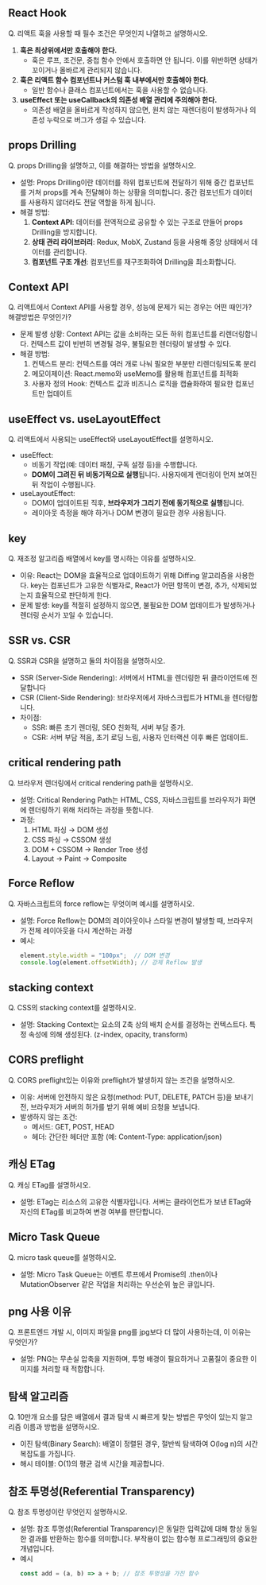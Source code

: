 
## React Hook

Q. 리액트 훅을 사용할 때 필수 조건은 무엇인지 나열하고 설명하시오.

1. **훅은 최상위에서만 호출해야 한다.**
	- 훅은 루프, 조건문, 중첩 함수 안에서 호출하면 안 됩니다. 이를 위반하면 상태가 꼬이거나 올바르게 관리되지 않습니다.
2. **훅은 리액트 함수 컴포넌트나 커스텀 훅 내부에서만 호출해야 한다.**
	-  일반 함수나 클래스 컴포넌트에서는 훅을 사용할 수 없습니다.
3. **useEffect 또는 useCallback의 의존성 배열 관리에 주의해야 한다.**
	-  의존성 배열을 올바르게 작성하지 않으면, 원치 않는 재렌더링이 발생하거나 의존성 누락으로 버그가 생길 수 있습니다.

## props Drilling

Q. props Drilling을 설명하고, 이를 해결하는 방법을 설명하시오.

- 설명: Props Drilling이란 데이터를 하위 컴포넌트에 전달하기 위해 중간 컴포넌트를 거쳐 props를 계속 전달해야 하는 상황을 의미합니다. 중간 컴포넌트가 데이터를 사용하지 않더라도 전달 역할을 하게 됩니다.
- 해결 방법:
	1. **Context API**: 데이터를 전역적으로 공유할 수 있는 구조로 만들어 props Drilling을 방지합니다.
	2. **상태 관리 라이브러리**: Redux, MobX, Zustand 등을 사용해 중앙 상태에서 데이터를 관리합니다.
	3. **컴포넌트 구조 개선**: 컴포넌트를 재구조화하여 Drilling을 최소화합니다.

## Context API

Q. 리액트에서 Context API를 사용할 경우, 성능에 문제가 되는 경우는 어떤 때인가? 해결방법은 무엇인가?
- 문제 발생 상황: Context API는 값을 소비하는 모든 하위 컴포넌트를 리렌더링합니다. 컨텍스트 값이 빈번히 변경될 경우, 불필요한 렌더링이 발생할 수 있다.
- 해결 방법:
	1. 컨텍스트 분리: 컨텍스트를 여러 개로 나눠 필요한 부분만 리렌더링되도록 분리
	2. 메모이제이션: React.memo와 useMemo를 활용해 컴포넌트를 최적화
	3. 사용자 정의 Hook: 컨텍스트 값과 비즈니스 로직을 캡슐화하여 필요한 컴포넌트만 업데이트

## useEffect vs. useLayoutEffect

Q. 리액트에서 사용되는 useEffect와 useLayoutEffect를 설명하시오.
-  useEffect:
	- 비동기 작업(예: 데이터 패칭, 구독 설정 등)을 수행합니다.
	- **DOM이 그려진 뒤 비동기적으로 실행**됩니다. 사용자에게 렌더링이 먼저 보여진 뒤 작업이 수행됩니다.
- useLayoutEffect:
	- DOM이 업데이트된 직후, **브라우저가 그리기 전에 동기적으로 실행**됩니다.
	- 레이아웃 측정을 해야 하거나 DOM 변경이 필요한 경우 사용됩니다.

## key 

Q. 재조정 알고리즘 배열에서 key를 명시하는 이유를 설명하시오.
- 이유: React는 DOM을 효율적으로 업데이트하기 위해 Diffing 알고리즘을 사용한다. key는 컴포넌트가 고유한 식별자로, React가 어떤 항목이 변경, 추가, 삭제되었는지 효율적으로 판단하게 한다.
- 문제 발생: key를 적절히 설정하지 않으면, 불필요한 DOM 업데이트가 발생하거나 렌더링 순서가 꼬일 수 있습니다.

## SSR vs. CSR

Q. SSR과 CSR을 설명하고 둘의 차이점을 설명하시오.
- SSR (Server-Side Rendering): 서버에서 HTML을 렌더링한 뒤 클라이언트에 전달합니다
- CSR (Client-Side Rendering): 브라우저에서 자바스크립트가 HTML을 렌더링합니다.
- 차이점:
	- SSR: 빠른 초기 렌더링, SEO 친화적, 서버 부담 증가.
	- CSR: 서버 부담 적음, 초기 로딩 느림, 사용자 인터랙션 이후 빠른 업데이트.

## critical rendering path

Q. 브라우저 렌더링에서 critical rendering path을 설명하시오.
- 설명: Critical Rendering Path는 HTML, CSS, 자바스크립트를 브라우저가 화면에 렌더링하기 위해 처리하는 과정을 뜻합니다.
- 과정: 
	1. HTML 파싱 → DOM 생성
	2. CSS 파싱 → CSSOM 생성
	3. DOM + CSSOM → Render Tree 생성
	4. Layout → Paint → Composite

## Force Reflow

Q. 자바스크립트의 force reflow는 무엇이며 예시를 설명하시오.
- 설명: Force Reflow는 DOM의 레이아웃이나 스타일 변경이 발생할 때, 브라우저가 전체 레이아웃을 다시 계산하는 과정
- 예시:
	```js
	element.style.width = "100px";  // DOM 변경
	console.log(element.offsetWidth); // 강제 Reflow 발생
	```

## stacking context

Q. CSS의 stacking context를 설명하시오.
 - 설명: Stacking Context는 요소의 Z축 상의 배치 순서를 결정하는 컨텍스트다. 특정 속성에 의해 생성된다. (z-index, opacity, transform)

## CORS preflight

Q. CORS preflight있는 이유와 preflight가 발생하지 않는 조건을 설명하시오.
- 이유: 서버에 안전하지 않은 요청(method: PUT, DELETE, PATCH 등)을 보내기 전, 브라우저가 서버의 허가를 받기 위해 예비 요청을 보냅니다.
- 발생하지 않는 조건:
	- 메서드: GET, POST, HEAD
	- 헤더: 간단한 헤더만 포함 (예: Content-Type: application/json)

## 캐싱 ETag

Q. 캐싱 ETag를 설명하시오.
- 설명: ETag는 리소스의 고유한 식별자입니다. 서버는 클라이언트가 보낸 ETag와 자신의 ETag를 비교하여 변경 여부를 판단합니다.

## Micro Task Queue

Q. micro task queue를 설명하시오.
- 설명: Micro Task Queue는 이벤트 루프에서 Promise의 .then이나 MutationObserver 같은 작업을 처리하는 우선순위 높은 큐입니다.

## png 사용 이유

Q. 프론트엔드 개발 시, 이미지 파일을 png를 jpg보다 더 많이 사용하는데, 이 이유는 무엇인가?
- 설명: PNG는 무손실 압축을 지원하며, 투명 배경이 필요하거나 고품질이 중요한 이미지를 처리할 때 적합합니다.

## 탐색 알고리즘

Q. 10만개 요소를 담은 배열에서 결과 탐색 시 빠르게 찾는 방법은 무엇이 있는지 알고리즘 이름과 방법을 설명하시오.
- 이진 탐색(Binary Search): 배열이 정렬된 경우, 절반씩 탐색하여 O(log n)의 시간 복잡도를 가집니다.	
- 해시 테이블: O(1)의 평균 검색 시간을 제공합니다.

## 참조 투명성(Referential Transparency)

Q. 참조 투명성이란 무엇인지 설명하시오.
- 설명: 참조 투명성(Referential Transparency)은 동일한 입력값에 대해 항상 동일한 결과를 반환하는 함수를 의미합니다. 부작용이 없는 함수형 프로그래밍의 중요한 개념입니다.	
- 예시
	```js
	const add = (a, b) => a + b; // 참조 투명성을 가진 함수
	```